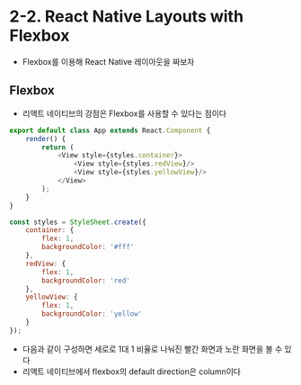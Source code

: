 # 2-2. React Native Layouts with Flexbox
- Flexbox를 이용해 React Native 레이아웃을 짜보자

## Flexbox
- 리액트 네이티브의 강점은 Flexbox를 사용할 수 있다는 점이다

```javascript
export default class App extends React.Component {
    render() {
        return (
            <View style={styles.container}>
                <View style={styles.redView}/>
                <View style={styles.yellowView}/>
            </View>
        );
    }
}

const styles = StyleSheet.create({
    container: {
        flex: 1,
        backgroundColor: '#fff'
    },
    redView: {
        flex: 1,
        backgroundColor: 'red'
    },
    yellowView: {
        flex: 1,
        backgroundColor: 'yellow'
    }
});
```

- 다음과 같이 구성하면 세로로 1대 1 비율로 나눠진 빨간 화면과 노란 화면을 볼 수 있다
- 리액트 네이티브에서 flexbox의 default direction은 column이다